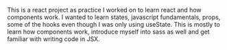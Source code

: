 This is a react project as practice I worked on to learn react and how components work.
I wanted to learn states, javascript fundamentals, props, some of the hooks even though I was only using useState. This is mostly to learn how components work, introduce myself into sass as well and get familiar with writing code in JSX.

